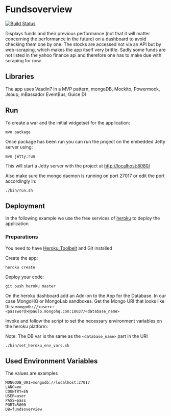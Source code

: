 # Fundsoverview
[![Build Status](https://travis-ci.org/xorrr/fundsoverview.png)](https://travis-ci.org/xorrr/fundsoverview)

Displays funds and their previous performance (not that it will matter concerning the performance in the future) on a dashboard to avoid checking them one by one. The stocks are accessed not via an API but by web-scraping, which makes the app itself very brittle. Sadly some funds are not listed in the yahoo finance api and therefore one has to make due with scraping for now.

## Libraries
The app uses Vaadin7 in a MVP pattern, mongoDB, Mockito, Powermock, Jsoup, mBassador EventBus, Guice DI

## Run
To create a war and the initial widgetset for the application:

    mvn package

Once package has been run you can run the project on the embedded Jetty server using:

    mvn jetty:run

This will start a Jetty server with the project at [http://localhost:8080/](http://localhost:8080/)

Also make sure the mongo daemon is running on port 27017 or edit the port accordingly in:

    ./bin/run.sh

## Deployment
In the following example we use the free services of [heroku](https://heroku.com) to deploy the application
### Preparations
You need to have [Heroku_Toolbelt](https://toolbelt.heroku.com) and Git installed

Create the app:

    heroku create

Deploy your code:

    git push heroku master

On the heroku dashboard add an Add-on to the App for the Database. In our case MongoHQ or MongoLab sandboxes. Get the Mongo URI that looks like this: `mongodb://<user>:<password>@paulo.mongohq.com:10037/<database_name>`

Invoke and follow the script to set the necessary environment variables on the heroku platform:

Note: The DB var is the same as the `<database_name>` part in the URI

    ./bin/set_heroku_env_vars.sh

## Used Environment Variables
The values are examples

    MONGODB_URI=mongodb://localhost:27017
    LANG=en
    COUNTRY=EN
    USER=user
    PASS=pass
    PORT=5000
    DB=fundsoverview
